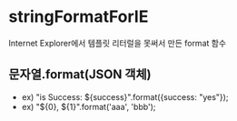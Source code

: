 # stringFormatForIE
Internet Explorer에서 템플릿 리터럴을 못써서 만든 format 함수

## 문자열.format(JSON 객체)
* ex) "is Success: ${success}".format({success: "yes"});
* ex) "${0}, ${1}".format('aaa', 'bbb');
